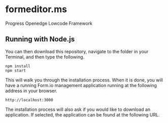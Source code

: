 # formeditor.ms
Progress Openedge Lowcode Framework

## Running with Node.js

You can then download this repository, navigate to the folder in your Terminal, and then type the following.

````
npm install
npm start
````
This will walk you through the installation process. When it is done, you will have a running Form.io management application running at the following address in your browser.
```
http://localhost:3000
````

The installation process will also ask if you would like to download an application. If selected, the application can be found at the following URL.



